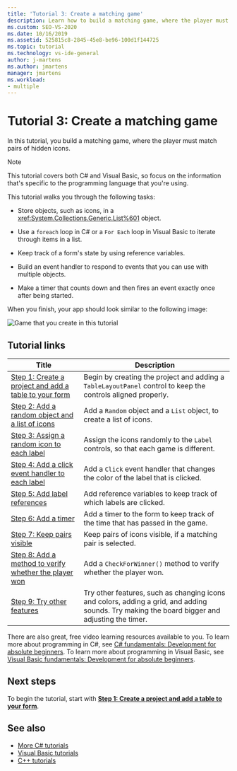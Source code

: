 ```yaml
---
title: 'Tutorial 3: Create a matching game'
description: Learn how to build a matching game, where the player must match pairs of hidden icons.
ms.custom: SEO-VS-2020
ms.date: 10/16/2019
ms.assetid: 525815c8-2845-45e8-be96-100d1f144725
ms.topic: tutorial
ms.technology: vs-ide-general
author: j-martens
ms.author: jmartens
manager: jmartens
ms.workload:
- multiple
---
```

# Tutorial 3: Create a matching game

In this tutorial, you build a matching game, where the player must match pairs of hidden icons.

> [!NOTE]
> This tutorial covers both C# and Visual Basic, so focus on the information that's specific to the programming language that you're using.

This tutorial walks you through the following tasks:

- Store objects, such as icons, in a <xref:System.Collections.Generic.List%601> object.

- Use a `foreach` loop in C# or a `For Each` loop in Visual Basic to iterate through items in a list.

- Keep track of a form's state by using reference variables.

- Build an event handler to respond to events that you can use with multiple objects.

- Make a timer that counts down and then fires an event exactly once after being started.

When you finish, your app should look similar to the following image:

![Game that you create in this tutorial](../ide/media/express_finishedgame.png)

## Tutorial links

|Title|Description|
|-----------|-----------------|
|[Step 1: Create a project and add a table to your form](../ide/step-1-create-a-project-and-add-a-table-to-your-form.md)|Begin by creating the project and adding a `TableLayoutPanel` control to keep the controls aligned properly.|
|[Step 2: Add a random object and a list of icons](../ide/step-2-add-a-random-object-and-a-list-of-icons.md)|Add a `Random` object and a `List` object, to create a list of icons.|
|[Step 3: Assign a random icon to each label](../ide/step-3-assign-a-random-icon-to-each-label.md)|Assign the icons randomly to the `Label` controls, so that each game is different.|
|[Step 4: Add a click event handler to each label](../ide/step-4-add-a-click-event-handler-to-each-label.md)|Add a `Click` event handler that changes the color of the label that is clicked.|
|[Step 5: Add label references](../ide/step-5-add-label-references.md)|Add reference variables to keep track of which labels are clicked.|
|[Step 6: Add a timer](../ide/step-6-add-a-timer.md)|Add a timer to the form to keep track of the time that has passed in the game.|
|[Step 7: Keep pairs visible](../ide/step-7-keep-pairs-visible.md)|Keep pairs of icons visible, if a matching pair is selected.|
|[Step 8: Add a method to verify whether the player won](../ide/step-8-add-a-method-to-verify-whether-the-player-won.md)|Add a `CheckForWinner()` method to verify whether the player won.|
|[Step 9: Try other features](../ide/step-9-try-other-features.md)|Try other features, such as changing icons and colors, adding a grid, and adding sounds. Try making the board bigger and adjusting the timer.|

There are also great, free video learning resources available to you. To learn more about programming in C#, see [C# fundamentals: Development for absolute beginners](https://channel9.msdn.com/Series/C-Sharp-Fundamentals-Development-for-Absolute-Beginners). To learn more about programming in Visual Basic, see [Visual Basic fundamentals: Development for absolute beginners](https://channel9.msdn.com/Series/Visual-Basic-Development-for-Absolute-Beginners).

## Next steps

To begin the tutorial, start with **[Step 1: Create a project and add a table to your form](../ide/step-1-create-a-project-and-add-a-table-to-your-form.md)**.

## See also

* [More C# tutorials](../get-started/csharp/index.yml)
* [Visual Basic tutorials](../get-started/visual-basic/index.yml)
* [C++ tutorials](/cpp/get-started/tutorial-console-cpp)
